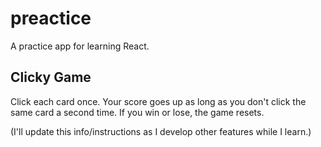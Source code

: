 # preactice

A practice app for learning React.

## Clicky Game

Click each card once. Your score goes up as long as you don't click the same card a second time. If you win or lose, the game resets.

(I'll update this info/instructions as I develop other features while I learn.)
